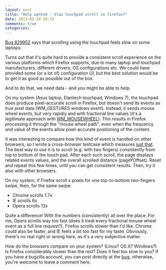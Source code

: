 ```yaml
---
layout: post
title: "Help wanted - Slow touchpad scroll in firefox?"
date: 2013-02-28 19:33
comments: true
categories: 
---
```

[Bug 829952](https://bugzilla.mozilla.org/show_bug.cgi?id=829952) says that scrolling using the touchpad feels slow on some laptops.

Turns out that it's quite hard to provide a consistent scroll experience on the various platforms which Firefox supports, due to many laptop and touchpad manufacturers, different drivers, OS configurations etc. We could have provided some (or a lot of) configuration UI, but the best solution would be to get it as good as possible out of the box.

And to do that, we need data - and you might be able to help.
<!-- more -->

On my system (Asus laptop, Elantech touchpad, Windows 7), the touchpad does produce pixel-accurate scroll in Firefox, but doesn't send its events as true pixel data (WM_GESTURES windows event). Instead, it sends mouse wheel events, but very rapidly and with fractional line values (it's a legitimate approach with [WM_MOUSEWHEEL](http://msdn.microsoft.com/en-us/library/windows/desktop/ms645617%28v=vs.85%29.aspx)). This results in Firefox processing it through the "mouse wheel path", even when the frequency and value of the events allow pixel-accurate positioning of the content.

It was interesting to compare how this kind of event is handled on other browsers, so I wrote a cross-browser testcase which measures [just that](/testcases/mozwheel-test-v4.html). The best way to use it is to scroll (e.g. with two fingers) consistently from top to bottom of the touch pad. After each such scroll, the page displays related events values, and the overall scrolled distance (pageYOffset). Reset and repeat this few times, until you can get consistent results. Then, try it also with other browsers.

On my system, if Firefox scroll x pixels for one top-to-bottom two-fingers swipe, then, for the same swipe:  
- Chrome scrolls 1.7x  
- IE scrolls 6x  
- Opera scrolls 13x

Quite a difference! With the numbers (consistently) all over the place. For me, Opera scrolls way too fast (does it treat every fractional mouse wheel event as a full line request?), Firefox scrolls slower than I'd like. Chrome could also be faster, and IE feels a bit too fast for my taste. Obviously, there's no real right or wrong here, as it's a very subjective matter.

How do the browsers compare on your system? (Linux? OS X? Windows?) Is Firefox considerably slower than the rest? Does it feel too slow to you? If you have a bugzilla account, you can post directly at the [bug](https://bugzilla.mozilla.org/show_bug.cgi?id=829952), otherwise, you're welcome to leave a comment here.
